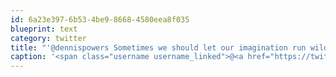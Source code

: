 ```yaml
---
id: 6a23e397-6b53-4be9-8668-4580eea8f035
blueprint: text
category: twitter
title: "'@dennispowers Sometimes we should let our imagination run wild like Calvin did. Too often we approach things the 'grown-up' way @MicaKnibbs"
caption: '<span class="username username_linked">@<a href="https://twitter.com/dennispowers" title="Dennis Powers">dennispowers</a></span> Sometimes we should let our imagination run wild like Calvin did. Too often we approach things the ''grown-up'' way <span class="username username_linked">@<a href="https://twitter.com/MicaKnibbs" title="Mica Knibbs">MicaKnibbs</a></span>'
---
```

